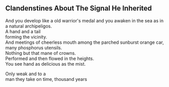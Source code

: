 Clandenstines About The Signal He Inherited
-------------------------------------------
And you develop like a old warrior's medal and you awaken in the sea as in a natural archipeligos.  
A hand and a tail  
forming the vicinity.  
And meetings of cheerless mouth among the parched sunburst orange car, many phosphorus utensils.  
Nothing but that mane of crowns.  
Performed and then flowed in the heights.  
You see hand as delicious as the mist.  
  
Only weak and to a  
man they take on time, thousand years  
